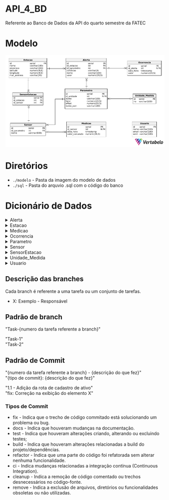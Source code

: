 # API_4_BD
Referente ao Banco de Dados da API do quarto semestre da FATEC

# Modelo

![Modelo do banco de dados](./modelo/Modelo.png)

# Diretórios

* `./modelo` - Pasta da imagem do modelo de dados
* `./sql` - Pasta do arquvio .sql com o código do banco

# Dicionário de Dados

<details>
    <summary>Alerta</summary>


|   Colunas    | Tipo de dados | Comprimento |  Restrições  | Valor padrão |              Descrição               |
| :----------: | :-----------: | :---------: | :----------: | :----------: | :----------------------------------: |
|      id      |    SERIAL     |   Default   | PK, NOT NULL |   IDENTITY   |  Número de identificação do alerta   |
|  id_estacao  |      INT      |   Default   | FK, NOT NULL |   IDENTITY   |  Número de identificação da estação  |
| id_parametro |      INT      |   Default   | FK, NOT NULL |   IDENTITY   | Número de identificação do parâmetro |
|   condicao   |    VARCHAR    |      4      |   NOT NULL   |     N/A      |          Condição da alerta          |
|     nome     |    VARCHAR    |     100     |   NOT NULL   |     N/A      |            Nome do alerta            |
|    valor     |    NUMERIC    |   (20, 5)   |   NOT NULL   |     N/A      |           Valor do alerta            |
</details>

<details>
    <summary>Estacao</summary>

|   Colunas   | Tipo de dados | Comprimento |  Restrições  | Valor padrão |             Descrição              |
| :---------: | :-----------: | :---------: | :----------: | :----------: | :--------------------------------: |
|     id      |    SERIAL     |   Default   | PK, NOT NULL |   IDENTITY   | Número de identificação da estação |
|    nome     |    VARCHAR    |     180     |   NOT NULL   |     N/A      |          Nome da estação           |
|  endereco   |    VARCHAR    |     200     |   NOT NULL   |     N/A      |        Endereco da estação         |
|  latitude   |    NUMERIC    |   (9, 6)    |   NOT NULL   |     N/A      |        Latitude da estação         |
|  longitude  |    NUMERIC    |   (9, 6)    |   NOT NULL   |     N/A      |        Longitude da estação        |
| mac_address |    VARCHAR    |     20      |   NOT NULL   |     N/A      |       Mac address da estação       |

</details>

<details>
    <summary>Medicao</summary>

|     Colunas     | Tipo de dados | Comprimento |  Restrições  | Valor padrão |             Descrição              |
| :-------------: | :-----------: | :---------: | :----------: | :----------: | :--------------------------------: |
|       id        |    SERIAL     |   Default   | PK, NOT NULL |   IDENTITY   | Número de identificação da medição |
|    id_sensor    |      INT      |   Default   |      FK      |   IDENTITY   | Número de identificação do sensor  |
|    data_hora    |   TIMESTAMP   |   Default   |   NOT NULL   |     N/A      |       Data e hora da medição       |
| valor_calculado |    NUMERIC    |   (20, 5)   |   NOT NULL   |     N/A      |     Valor Calculado da medição     |

</details>

<details>
    <summary>Ocorrencia</summary>

|  Colunas  | Tipo de dados | Comprimento |  Restrições  | Valor padrão |               Descrição               |
| :-------: | :-----------: | :---------: | :----------: | :----------: | :-----------------------------------: |
|    id     |    SERIAL     |   Default   | PK, NOT NULL |   IDENTITY   | Número de identificação da ocorrência |
| id_alerta |      INT      |   Default   |      FK      |   IDENTITY   |   Número de identificação do alerta   |
| data_hora |   TIMESTAMP   |   Default   |   NOT NULL   |     N/A      |       Data e hora da ocorrência       |
|   valor   |    NUMERIC    |   (20, 5)   |   NOT NULL   |     N/A      |          Valor da ocorrência          |

</details>

<details>
    <summary>Parametro</summary>

|   Colunas    | Tipo de dados | Comprimento |  Restrições  | Valor padrão |                  Descrição                   |
| :----------: | :-----------: | :---------: | :----------: | :----------: | :------------------------------------------: |
|      id      |    SERIAL     |   Default   | PK, NOT NULL |   IDENTITY   |     Número de identificação do parâmetro     |
|  id_unidade  |      INT      |   Default   |      FK      |   IDENTITY   | Número de identificação da unidade de medida |
|     nome     |    VARCHAR    |     100     |   NOT NULL   |     N/A      |              Nome do parâmetro               |
|    fator     |    NUMERIC    |   (20, 5)   |   NOT NULL   |     N/A      |              Fator do parâmetro              |
| valor_offset |    NUMERIC    |   (20, 5)   |   NOT NULL   |     N/A      |             Offset do parâmetro              |
|  nome_json   |    VARCHAR    |     180     |   NOT NULL   |     N/A      |          Nome do json do parâmetro           |

</details>

<details>
    <summary>Sensor</summary>

|   Colunas    | Tipo de dados | Comprimento |  Restrições  | Valor padrão |              Descrição               |
| :----------: | :-----------: | :---------: | :----------: | :----------: | :----------------------------------: |
|      id      |    SERIAL     |   Default   | PK, NOT NULL |   IDENTITY   |  Número de identificação do sensor   |
| id_parametro |      INT      |   Default   | FK, NOT NULL |   IDENTITY   | Número de identificação do parâmetro |
|     nome     |    VARCHAR    |     100     |   NOT NULL   |     N/A      |          Nome do sensor           |

</details>

<details>
    <summary>SensorEstacao</summary>

|  Colunas   | Tipo de dados | Comprimento |  Restrições  | Valor padrão |                         Descrição                          |
| :--------: | :-----------: | :---------: | :----------: | :----------: | :--------------------------------------------------------: |
|     id     |    SERIAL     |   Default   | PK, NOT NULL |   IDENTITY   | Número de identificação da relação do sensor com a estação |
| id_sensor  |      INT      |   Default   | FK, NOT NULL |   IDENTITY   |             Número de identificação do sensor              |
| id_estacao |      INT      |   Default   | FK, NOT NULL |   IDENTITY   |             Número de identificação da estação             |

</details>

<details>
    <summary>Unidade_Medida</summary>

| Colunas | Tipo de dados | Comprimento |  Restrições  | Valor padrão |                  Descrição                   |
| :-----: | :-----------: | :---------: | :----------: | :----------: | :------------------------------------------: |
|   id    |    SERIAL     |   Default   | PK, NOT NULL |   IDENTITY   | Número de identificação da unidade de medida |
|  nome   |    VARCHAR    |     100     |   NOT NULL   |     N/A      |          Nome da unidade de medida           |

</details>

<details>
    <summary>Usuario</summary>

| Colunas | Tipo de dados | Comprimento |  Restrições  | Valor padrão |             Descrição              |
| :-----: | :-----------: | :---------: | :----------: | :----------: | :--------------------------------: |
|   id    |    SERIAL     |   Default   | PK, NOT NULL |   IDENTITY   | Número de identificação do usuário |
|  nome   |    VARCHAR    |     100     |   NOT NULL   |     N/A      |          Nome do usuário           |
|  email  |    VARCHAR    |     180     |   NOT NULL   |     N/A      |          Email do usuário          |
|  senha  |    VARCHAR    |     180     |   NOT NULL   |     N/A      |          Senha do usuário          |

</details>

## Descrição das branches
Cada branch é referente a uma tarefa ou um conjunto de tarefas.

- X: Exemplo - Responsável

## Padrão de branch
"Task-{numero da tarefa referente a branch}"

"Task-1"    
"Task-2"

## Padrão de Commit
"{numero da tarefa referente a branch} - {descrição do que fez}"    
"{tipo de commit}: {descrição do que fez}"

"1.1 - Adição da rota de cadastro de ativo"     
"fix: Correção na exibição do elemento X"

### Tipos de Commit

* fix - Indica que o trecho de código commitado está solucionando um problema ou bug.
* docs - Indica que houveram mudanças na documentação.
* test - Indica que houveram alterações criando, alterando ou excluindo testes;
* build - Indica que houveram alterações relacionadas a build do projeto/dependências.
* refactor - Indica que uma parte do código foi refatorada sem alterar nenhuma funcionalidade.
* ci - Indica mudanças relacionadas a integração contínua (Continuous Integration).
* cleanup - Indica a remoção de código comentado ou trechos desnecessários no código-fonte.
* remove - Indica a exclusão de arquivos, diretórios ou funcionalidades obsoletas ou não utilizadas.
